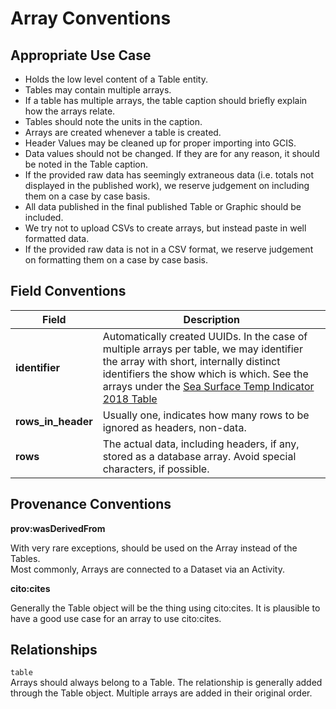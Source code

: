 # Array Conventions
## Appropriate Use Case

- Holds the low level content of a Table entity.  
- Tables may contain multiple arrays.
- If a table has multiple arrays, the table caption should briefly explain how the arrays relate.  
- Tables should note the units in the caption.
- Arrays are created whenever a table is created.
- Header Values may be cleaned up for proper importing into GCIS.  
- Data values should not be changed. If they are for any reason, it should be noted in the Table caption.  
- If the provided raw data has seemingly extraneous data (i.e. totals not displayed in the published work), we reserve judgement on including them on a case by case basis. 
- All data published in the final published Table or Graphic should be included.  
- We try not to upload CSVs to create arrays, but instead paste in well formatted data.
- If the provided raw data is not in a CSV format, we reserve judgement on formatting them on a case by case basis.

## Field Conventions

| Field | Description |
|-------|------------- | 
|**identifier**|  Automatically created UUIDs.  In the case of multiple arrays per table, we may identifier the array with short, internally distinct identifiers the show which is which.  See the arrays under the [Sea Surface Temp Indicator 2018 Table](https://data-stage.globalchange.gov/report/indicator-sea-surface-temperature-2018/table/indicator-sea-surface-temperature-2018)|
|**rows_in_header**|  Usually one, indicates how many rows to be ignored as headers, non-data.|
|**rows** | The actual data, including headers, if any, stored as a database array. Avoid special characters, if possible.|

## Provenance Conventions

**prov:wasDerivedFrom**

With very rare exceptions, should be used on the Array instead of the Tables.  
Most commonly, Arrays are connected to a Dataset via an Activity.

**cito:cites**

Generally the Table object will be the thing using cito:cites.
It is plausible to have a good use case for an array to use cito:cites.

## Relationships

`table`  
Arrays should always belong to a Table. The relationship is generally added through the Table object. Multiple arrays are added in their original order.



